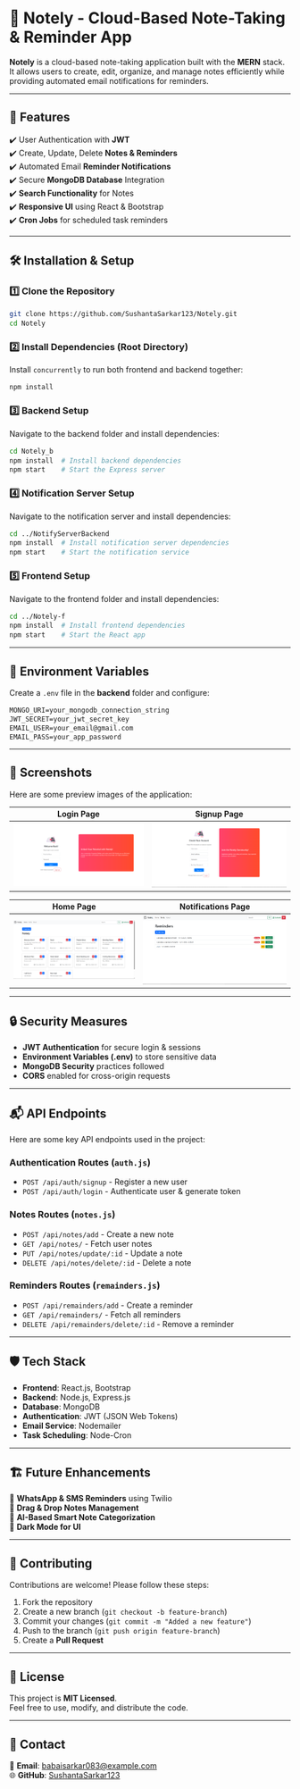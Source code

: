 # 📝 Notely - Cloud-Based Note-Taking & Reminder App

**Notely** is a cloud-based note-taking application built with the **MERN** stack. It allows users to create, edit, organize, and manage notes efficiently while providing automated email notifications for reminders.

---

## 🚀 Features  
✔️ User Authentication with **JWT**  
✔️ Create, Update, Delete **Notes & Reminders**  
✔️ Automated Email **Reminder Notifications**  
✔️ Secure **MongoDB Database** Integration  
✔️ **Search Functionality** for Notes  
✔️ **Responsive UI** using React & Bootstrap  
✔️ **Cron Jobs** for scheduled task reminders  

---

## 🛠️ Installation & Setup  

### **1️⃣ Clone the Repository**  
```sh
git clone https://github.com/SushantaSarkar123/Notely.git
cd Notely
```

### **2️⃣ Install Dependencies (Root Directory)**  
Install `concurrently` to run both frontend and backend together:  
```sh
npm install
```

### **3️⃣ Backend Setup**  
Navigate to the backend folder and install dependencies:  
```sh
cd Notely_b
npm install  # Install backend dependencies
npm start    # Start the Express server
```

### **4️⃣ Notification Server Setup**  
Navigate to the notification server and install dependencies:  
```sh
cd ../NotifyServerBackend
npm install  # Install notification server dependencies
npm start    # Start the notification service
```

### **5️⃣ Frontend Setup**  
Navigate to the frontend folder and install dependencies:  
```sh
cd ../Notely-f
npm install  # Install frontend dependencies
npm start    # Start the React app
```

---
## 🔐 Environment Variables
Create a `.env` file in the **backend** folder and configure:
```plaintext
MONGO_URI=your_mongodb_connection_string
JWT_SECRET=your_jwt_secret_key
EMAIL_USER=your_email@gmail.com
EMAIL_PASS=your_app_password
```
---

## 📸 Screenshots  
Here are some preview images of the application:  

| **Login Page** | **Signup Page** |
|---------------|---------------|
| ![Login](screenshots/login.png) | ![Signup](screenshots/signup.png) |

| **Home Page** | **Notifications Page** |
|--------------|----------------|
| ![Home](screenshots/home.png) | ![Notifications](screenshots/notifications.png) |


---

## 🔒 Security Measures  
- **JWT Authentication** for secure login & sessions  
- **Environment Variables (.env)** to store sensitive data  
- **MongoDB Security** practices followed  
- **CORS** enabled for cross-origin requests  

---

## 📬 API Endpoints  
Here are some key API endpoints used in the project:

### Authentication Routes (`auth.js`)
- `POST /api/auth/signup` - Register a new user  
- `POST /api/auth/login` - Authenticate user & generate token  

### Notes Routes (`notes.js`)
- `POST /api/notes/add` - Create a new note  
- `GET /api/notes/` - Fetch user notes  
- `PUT /api/notes/update/:id` - Update a note  
- `DELETE /api/notes/delete/:id` - Delete a note  

### Reminders Routes (`remainders.js`)
- `POST /api/remainders/add` - Create a reminder  
- `GET /api/remainders/` - Fetch all reminders  
- `DELETE /api/remainders/delete/:id` - Remove a reminder  

---

## 🛡️ Tech Stack  
- **Frontend**: React.js, Bootstrap  
- **Backend**: Node.js, Express.js  
- **Database**: MongoDB  
- **Authentication**: JWT (JSON Web Tokens)  
- **Email Service**: Nodemailer  
- **Task Scheduling**: Node-Cron  

---

## 🏗️ Future Enhancements  
🚀 **WhatsApp & SMS Reminders** using Twilio  
🚀 **Drag & Drop Notes Management**  
🚀 **AI-Based Smart Note Categorization**  
🚀 **Dark Mode for UI**  

---

## 🤝 Contributing  
Contributions are welcome! Please follow these steps:  
1. Fork the repository  
2. Create a new branch (`git checkout -b feature-branch`)  
3. Commit your changes (`git commit -m "Added a new feature"`)  
4. Push to the branch (`git push origin feature-branch`)  
5. Create a **Pull Request**  

---

## 📝 License  
This project is **MIT Licensed**.  
Feel free to use, modify, and distribute the code.  

---
## 📩 Contact  
📧 **Email**: babaisarkar083@example.com  
🌐 **GitHub**: [SushantaSarkar123](https://github.com/SushantaSarkar123)  


